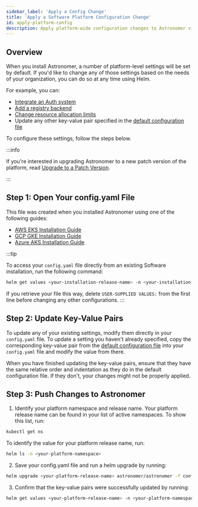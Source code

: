 ```yaml
---
sidebar_label: 'Apply a Config Change'
title: 'Apply a Software Platform Configuration Change'
id: apply-platform-config
description: Apply platform-wide configuration changes to Astronomer via Helm.
---
```


## Overview

When you install Astronomer, a number of platform-level settings will be set by default. If you'd like to change any of those settings based on the needs of your organization, you can do so at any time using Helm.

For example, you can:

* [Integrate an Auth system](integrate-auth-system.md)
* [Add a registry backend](registry-backend.md)
* [Change resource allocation limits](configure-platform-resources.md)
* Update any other key-value pair specified in the [default configuration file](https://github.com/astronomer/astronomer/blob/master/values.yaml)

To configure these settings, follow the steps below.

:::info

If you're interested in upgrading Astronomer to a new patch version of the platform, read [Upgrade to a Patch Version](upgrade-astronomer.md).

:::

## Step 1: Open Your config.yaml File

This file was created when you installed Astronomer using one of the following guides:

* [AWS EKS Installation Guide](install-aws-standard.md#step-8-configure-your-helm-chart)
* [GCP GKE Installation Guide](install-gcp-standard.md#step-7-configure-your-helm-chart)
* [Azure AKS Installation Guide](install-azure-standard.md#step-7-configure-your-helm-chart)

:::tip

To access your `config.yaml` file directly from an existing Software installation, run the following command:

```sh
helm get values <your-installation-release-name> -n <your-installation-namespace> > config.yaml
```

If you retrieve your file this way, delete `USER-SUPPLIED VALUES:` from the first line before changing any other configurations.
:::

## Step 2: Update Key-Value Pairs

<!--- Version-specific -->

To update any of your existing settings, modify them directly in your `config.yaml` file. To update a setting you haven't already specified, copy the corresponding key-value pair from the [default configuration file](https://github.com/astronomer/docs/blob/main/software_configs/0.29/default.yaml) into your `config.yaml` file and modify the value from there.

When you have finished updating the key-value pairs, ensure that they have the same relative order and indentation as they do in the default configuration file. If they don't, your changes might not be properly applied.

## Step 3: Push Changes to Astronomer

1. Identify your platform namespace and release name. Your platform release name can be found in your list of active namespaces. To show this list, run:
```sh
kubectl get ns
```
To identify the value for your platform release name, run:
```sh
helm ls -n <your-platform-namespace>
```
2. Save your config.yaml file and run a helm upgrade by running:
```sh
helm upgrade <your-platform-release-name> astronomer/astronomer -f config.yaml -n <your-platform-namespace> --version=<your-platform-version>
```
3. Confirm that the key-value pairs were successfully updated by running:
```sh
helm get values <your-platform-release-name> -n <your-platform-namespace>
```
